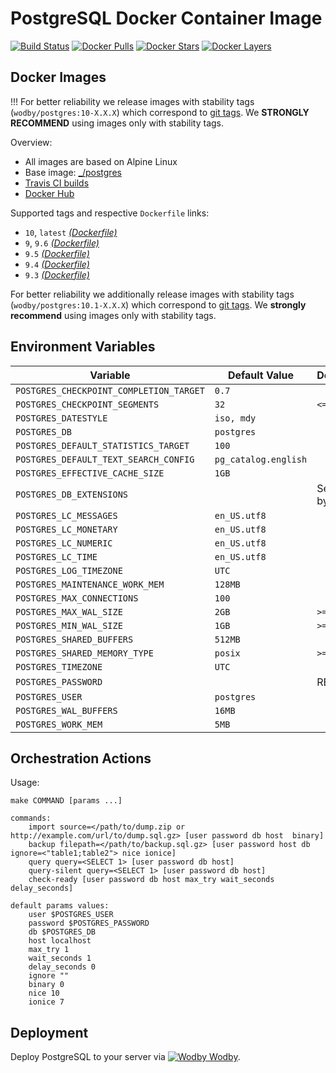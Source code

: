 # PostgreSQL Docker Container Image

[![Build Status](https://travis-ci.org/wodby/postgres.svg?branch=master)](https://travis-ci.org/wodby/postgres)
[![Docker Pulls](https://img.shields.io/docker/pulls/wodby/postgres.svg)](https://hub.docker.com/r/wodby/postgres)
[![Docker Stars](https://img.shields.io/docker/stars/wodby/postgres.svg)](https://hub.docker.com/r/wodby/postgres)
[![Docker Layers](https://images.microbadger.com/badges/image/wodby/postgres.svg)](https://microbadger.com/images/wodby/postgres)

## Docker Images

!!! For better reliability we release images with stability tags (`wodby/postgres:10-X.X.X`) which correspond to [git tags](https://github.com/wodby/postgres/releases). We **STRONGLY RECOMMEND** using images only with stability tags. 

Overview:

* All images are based on Alpine Linux
* Base image: [_/postgres](https://hub.docker.com/r/_/postgres)
* [Travis CI builds](https://travis-ci.org/wodby/postgres) 
* [Docker Hub](https://hub.docker.com/r/wodby/postgres)

[_(Dockerfile)_]: https://github.com/wodby/postgres/tree/master/Dockerfile

Supported tags and respective `Dockerfile` links:

* `10`, `latest` [_(Dockerfile)_]
* `9`, `9.6` [_(Dockerfile)_]
* `9.5` [_(Dockerfile)_]
* `9.4` [_(Dockerfile)_]
* `9.3` [_(Dockerfile)_]

For better reliability we additionally release images with stability tags (`wodby/postgres:10.1-X.X.X`) which correspond to [git tags](https://github.com/wodby/postgres/releases). We **strongly recommend** using images only with stability tags. 

## Environment Variables

| Variable                                | Default Value        | Description        |
| --------------------------------------- | -------------------- | ------------------ |
| `POSTGRES_CHECKPOINT_COMPLETION_TARGET` | `0.7`                |                    |
| `POSTGRES_CHECKPOINT_SEGMENTS`          | `32`                 | `<=9.4`            |
| `POSTGRES_DATESTYLE`                    | `iso, mdy`           |                    |
| `POSTGRES_DB`                           | `postgres`           |                    |
| `POSTGRES_DEFAULT_STATISTICS_TARGET`    | `100`                |                    |
| `POSTGRES_DEFAULT_TEXT_SEARCH_CONFIG`   | `pg_catalog.english` |                    |
| `POSTGRES_EFFECTIVE_CACHE_SIZE`         | `1GB`                |                    |
| `POSTGRES_DB_EXTENSIONS`                |                      | Separated by comma |
| `POSTGRES_LC_MESSAGES`                  | `en_US.utf8`         |                    |
| `POSTGRES_LC_MONETARY`                  | `en_US.utf8`         |                    |
| `POSTGRES_LC_NUMERIC`                   | `en_US.utf8`         |                    |
| `POSTGRES_LC_TIME`                      | `en_US.utf8`         |                    |
| `POSTGRES_LOG_TIMEZONE`                 | `UTC`                |                    |
| `POSTGRES_MAINTENANCE_WORK_MEM`         | `128MB`              |                    |
| `POSTGRES_MAX_CONNECTIONS`              | `100`                |                    |
| `POSTGRES_MAX_WAL_SIZE`                 | `2GB`                | `>=9.5`            |
| `POSTGRES_MIN_WAL_SIZE`                 | `1GB`                | `>=9.5`            |
| `POSTGRES_SHARED_BUFFERS`               | `512MB`              |                    |
| `POSTGRES_SHARED_MEMORY_TYPE`           | `posix`              | `>=9.4`            |
| `POSTGRES_TIMEZONE`                     | `UTC`                |                    |
| `POSTGRES_PASSWORD`                     |                      | REQUIRED           |
| `POSTGRES_USER`                         | `postgres`           |                    |
| `POSTGRES_WAL_BUFFERS`                  | `16MB`               |                    |
| `POSTGRES_WORK_MEM`                     | `5MB`                |                    |

## Orchestration Actions

Usage:
```
make COMMAND [params ...]
 
commands:
    import source=</path/to/dump.zip or http://example.com/url/to/dump.sql.gz> [user password db host  binary] 
    backup filepath=</path/to/backup.sql.gz> [user password host db ignore=<"table1;table2"> nice ionice] 
    query query=<SELECT 1> [user password db host] 
    query-silent query=<SELECT 1> [user password db host]
    check-ready [user password db host max_try wait_seconds delay_seconds]  
    
default params values:
    user $POSTGRES_USER
    password $POSTGRES_PASSWORD
    db $POSTGRES_DB
    host localhost
    max_try 1
    wait_seconds 1
    delay_seconds 0
    ignore ""
    binary 0
    nice 10
    ionice 7    
```

## Deployment

Deploy PostgreSQL to your server via [![Wodby](https://www.google.com/s2/favicons?domain=wodby.com) Wodby](https://cloud.wodby.com/stackhub/68172333-6d47-46e0-afd9-08c2170a73b0).
